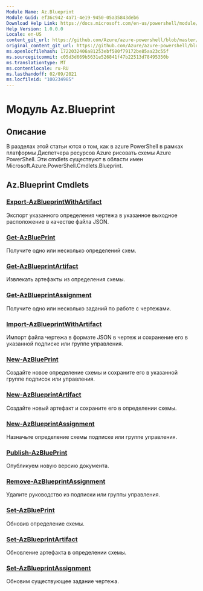 ```yaml
---
Module Name: Az.Blueprint
Module Guid: ef36c942-4a71-4e19-9450-05a35843deb6
Download Help Link: https://docs.microsoft.com/en-us/powershell/module/az.blueprint
Help Version: 1.0.0.0
Locale: en-US
content_git_url: https://github.com/Azure/azure-powershell/blob/master/src/Blueprint/Blueprint/help/Az.Blueprint.md
original_content_git_url: https://github.com/Azure/azure-powershell/blob/master/src/Blueprint/Blueprint/help/Az.Blueprint.md
ms.openlocfilehash: 1722032406a81253ebf580f79172be85aa23c55f
ms.sourcegitcommit: c05d3d669b5631e526841f47b22513d78495350b
ms.translationtype: MT
ms.contentlocale: ru-RU
ms.lasthandoff: 02/09/2021
ms.locfileid: "100234985"
---
```

# Модуль Az.Blueprint
## Описание
В разделах этой статьи ются о том, как в azure PowerShell в рамках платформы Диспетчера ресурсов Azure рисовать схемы Azure PowerShell. Эти cmdlets существуют в области имен Microsoft.Azure.PowerShell.Cmdlets.Blueprint.

## Az.Blueprint Cmdlets
### [Export-AzBlueprintWithArtifact](Export-AzBlueprintWithArtifact.md)
Экспорт указанного определения чертежа в указанное выходное расположение в качестве файла JSON. 

### [Get-AzBluePrint](Get-AzBlueprint.md)
Получите одно или несколько определений схем.

### [Get-AzBlueprintArtifact](Get-AzBlueprintArtifact.md)
Извлекать артефакты из определения схемы.

### [Get-AzBlueprintAssignment](Get-AzBlueprintAssignment.md)
Получите одно или несколько заданий по работе с чертежами.

### [Import-AzBlueprintWithArtifact](Import-AzBlueprintWithArtifact.md)
Импорт файла чертежа в формате JSON в чертеж и сохранение его в указанной подписке или группе управления.

### [New-AzBluePrint](New-AzBlueprint.md)
Создайте новое определение схемы и сохраните его в указанной группе подписок или управления.

### [New-AzBlueprintArtifact](New-AzBlueprintArtifact.md)
Создайте новый артефакт и сохраните его в определении схемы.

### [New-AzBlueprintAssignment](New-AzBlueprintAssignment.md)
Назначьте определение схемы подписке или группе управления.

### [Publish-AzBluePrint](Publish-AzBlueprint.md)
Опубликуем новую версию документа.

### [Remove-AzBlueprintAssignment](Remove-AzBlueprintAssignment.md)
Удалите руководство из подписки или группы управления.

### [Set-AzBluePrint](Set-AzBlueprint.md)
Обновив определение схемы.

### [Set-AzBlueprintArtifact](Set-AzBlueprintArtifact.md)
Обновление артефакта в определении схемы.

### [Set-AzBlueprintAssignment](Set-AzBlueprintAssignment.md)
Обновим существующее задание чертежа.

